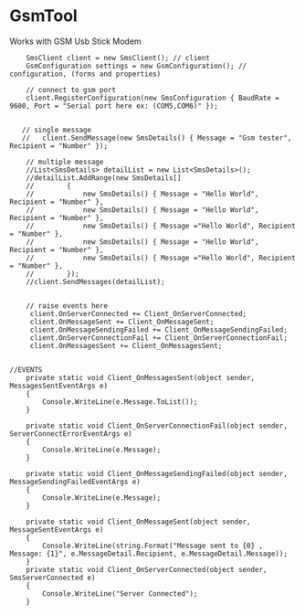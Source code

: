# GsmTool

Works with GSM Usb Stick Modem

        SmsClient client = new SmsClient(); // client
        GsmConfiguration settings = new GsmConfiguration(); // configuration, (forms and properties)
        
        // connect to gsm port 
        client.RegisterConfiguration(new SmsConfiguration { BaudRate = 9600, Port = "Serial port here ex: (COM5,COM6)" }); 
	
        
       // single message
       //   client.SendMessage(new SmsDetails() { Message = "Gsm tester", Recipient = "Number" });

        // multiple message
        //List<SmsDetails> detailList = new List<SmsDetails>();
        //detailList.AddRange(new SmsDetails[]
        //        {
        //            new SmsDetails() { Message = "Hello World", Recipient = "Number" },
        //            new SmsDetails() { Message = "Hello World", Recipient = "Number" },
        //            new SmsDetails() { Message ="Hello World", Recipient = "Number" },
        //            new SmsDetails() { Message = "Hello World", Recipient = "Number" },
        //            new SmsDetails() { Message ="Hello World", Recipient = "Number" },
        //        });
        //client.SendMessages(detailList);
        
        
        // raise events here
         client.OnServerConnected += Client_OnServerConnected;
         client.OnMessageSent += Client_OnMessageSent;
         client.OnMessageSendingFailed += Client_OnMessageSendingFailed;
         client.OnServerConnectionFail += Client_OnServerConnectionFail;
         client.OnMessagesSent += Client_OnMessagesSent;
        
        
	//EVENTS 
        private static void Client_OnMessagesSent(object sender, MessagesSentEventArgs e)
        {
            Console.WriteLine(e.Message.ToList());
        }

        private static void Client_OnServerConnectionFail(object sender, ServerConnectErrorEventArgs e)
        {
            Console.WriteLine(e.Message);
        }

        private static void Client_OnMessageSendingFailed(object sender, MessageSendingFailedEventArgs e)
        {
            Console.WriteLine(e.Message);
        }

        private static void Client_OnMessageSent(object sender, MessageSentEventArgs e)
        {
            Console.WriteLine(string.Format("Message sent to {0} , Message: {1}", e.MessageDetail.Recipient, e.MessageDetail.Message));
        }
        private static void Client_OnServerConnected(object sender, SmsServerConnected e)
        {
            Console.WriteLine("Server Connected");
        }
